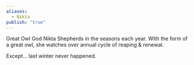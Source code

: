 ```yaml
---
aliases:
  - Nikta
publish: "true"
---
```

Great Owl God Nikta Shepherds in the seasons each year. With the form of a great owl, she watches over annual cycle of reaping & renewal.

Except… last winter never happened.
